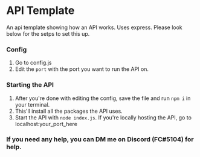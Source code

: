 # API Template

An api template showing how an API works. Uses express.
Please look below for the setps to set this up.

### Config
1) Go to config.js
2) Edit the `port` with the port you want to run the API on.

### Starting the API
1) After you're done with editing the config, save the file and run `npm i` in your terminal.
2) This'll install all the packages the API uses.
3) Start the API with `node index.js`. If you're locally hosting the API, go to localhost:your_port_here
</details>

### If you need any help, you can DM me on Discord (FC#5104) for help.
